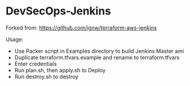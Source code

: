 # DevSecOps-Jenkins

Forked from: https://github.com/ignw/terraform-aws-jenkins

Usage:

* Use Packer script in Examples directory to build Jenkins Master ami
* Duplicate terraform.tfvars.example and rename to terraform.tfvars
* Enter credentials
* Run plan.sh, then apply.sh to Deploy
* Run destroy.sh to destroy
